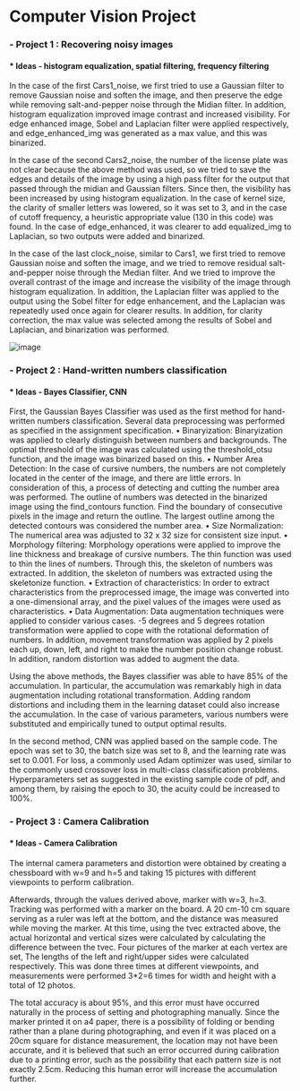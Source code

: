 # Computer Vision Project

### - Project 1 : Recovering noisy images

#### * Ideas - histogram equalization, spatial filtering, frequency filtering

In the case of the first Cars1_noise, we first tried to use a Gaussian filter to remove Gaussian noise and soften the image, and then preserve the edge while removing salt-and-pepper noise through the Midian filter. In addition, histogram equalization improved image contrast and increased visibility.
For edge enhanced image, Sobel and Laplacian filter were applied respectively, and edge_enhanced_img was generated as a max value, and this was binarized.

In the case of the second Cars2_noise, the number of the license plate was not clear because the above method was used, so we tried to save the edges and details of the image by using a high pass filter for the output that passed through the midian and Gaussian filters. Since then, the visibility has been increased by using histogram equalization. In the case of kernel size, the clarity of smaller letters was lowered, so it was set to 3, and in the case of cutoff frequency, a heuristic appropriate value (130 in this code) was found. In the case of edge_enhanced, it was clearer to add equalized_img to Laplacian, so two outputs were added and binarized.

In the case of the last clock_noise, similar to Cars1, we first tried to remove Gaussian noise and soften the image, and we tried to remove residual salt-and-pepper noise through the Median filter. And we tried to improve the overall contrast of the image and increase the visibility of the image through histogram equalization.
In addition, the Laplacian filter was applied to the output using the Sobel filter for edge enhancement, and the Laplacian was repeatedly used once again for clearer results. In addition, for clarity correction, the max value was selected among the results of Sobel and Laplacian, and binarization was performed.

![image](https://github.com/Yeongjae-Kong/ComputerVision_pj/assets/67358433/3a3277ee-1d20-4153-b0de-88270529de52)


### - Project 2 : Hand-written numbers classification

#### * Ideas - Bayes Classifier, CNN

First, the Gaussian Bayes Classifier was used as the first method for hand-written numbers classification. Several data preprocessing was performed as specified in the assignment specification.
• Binaryization: Binaryization was applied to clearly distinguish between numbers and backgrounds. The optimal threshold of the image was calculated using the threshold_otsu function, and the image was binarized based on this.
• Number Area Detection: In the case of cursive numbers, the numbers are not completely located in the center of the image, and there are little errors. In consideration of this, a process of detecting and cutting the number area was performed. The outline of numbers was detected in the binarized image using the find_contours function. Find the boundary of consecutive pixels in the image and return the outline. The largest outline among the detected contours was considered the number area.
• Size Normalization: The numerical area was adjusted to 32 x 32 size for consistent size input.
• Morphology filtering: Morphology operations were applied to improve the line thickness and breakage of cursive numbers. The thin function was used to thin the lines of numbers. Through this, the skeleton of numbers was extracted. In addition, the skeleton of numbers was extracted using the skeletonize function.
• Extraction of characteristics: In order to extract characteristics from the preprocessed image, the image was converted into a one-dimensional array, and the pixel values of the images were used as characteristics.
• Data Augmentation: Data augmentation techniques were applied to consider various cases. -5 degrees and 5 degrees rotation transformation were applied to cope with the rotational deformation of numbers. In addition, movement transformation was applied by 2 pixels each up, down, left, and right to make the number position change robust. In addition, random distortion was added to augment the data.

Using the above methods, the Bayes classifier was able to have 85% of the accumulation. In particular, the accumulation was remarkably high in data augmentation including rotational transformation. Adding random distortions and including them in the learning dataset could also increase the accumulation. In the case of various parameters, various numbers were substituted and empirically tuned to output optimal results.

In the second method, CNN was applied based on the sample code. The epoch was set to 30, the batch size was set to 8, and the learning rate was set to 0.001. For loss, a commonly used Adam optimizer was used, similar to the commonly used crossover loss in multi-class classification problems. Hyperparameters set as suggested in the existing sample code of pdf, and among them, by raising the epoch to 30, the acuity could be increased to 100%.

### - Project 3 : Camera Calibration

#### * Ideas - Camera Calibration 

The internal camera parameters and distortion were obtained by creating a chessboard with w=9 and h=5 and taking 15 pictures with different viewpoints to perform calibration.

Afterwards, through the values derived above, marker with w=3, h=3.
Tracking was performed with a marker on the board. A 20 cm-10 cm square serving as a ruler was left at the bottom, and the distance was measured while moving the marker.
At this time, using the tvec extracted above, the actual horizontal and vertical sizes were calculated by calculating the difference between the tvec. Four pictures of the marker at each vertex are set,
The lengths of the left and right/upper sides were calculated respectively. This was done three times at different viewpoints, and measurements were performed 3*2=6 times for width and height with a total of 12 photos.

The total accuracy is about 95%, and this error must have occurred naturally in the process of setting and photographing manually. Since the marker printed it on a4 paper, there is a possibility of folding or bending rather than a plane during photographing, and even if it was placed on a 20cm square for distance measurement, the location may not have been accurate, and it is believed that such an error occurred during calibration due to a printing error, such as the possibility that each pattern size is not exactly 2.5cm. Reducing this human error will increase the accumulation further.
